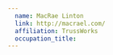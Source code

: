 ```yaml
---
  name: MacRae Linton
  link: http://macrael.com/
  affiliation: TrussWorks
  occupation_title:
---
```


